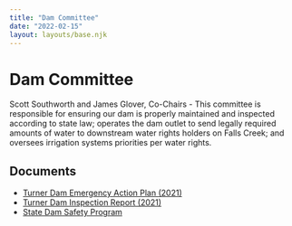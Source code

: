 ```yaml
---
title: "Dam Committee"
date: "2022-02-15"
layout: layouts/base.njk
---
```


# Dam Committee

Scott Southworth and James Glover, Co-Chairs - This committee is responsible for ensuring our dam is properly maintained and inspected according to state law; operates the dam outlet to send legally required amounts of water to downstream water rights holders on Falls Creek; and oversees irrigation systems priorities per water rights.

## Documents

- [Turner Dam Emergency Action Plan (2021)](/static/2022/02/Turner-Dam_300113_EmergencyActionPlan-Final-19-JUL-2021-v296.pdf)
- [Turner Dam Inspection Report (2021)](/static/2022/02/Turner-Dam_300113_Engr-Inspec-Rept_08162133.pdf)
- [State Dam Safety Program](https://dwr.colorado.gov/services/dam-safety)

